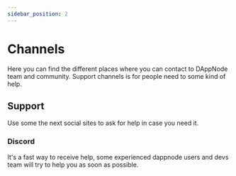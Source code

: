 ```yaml
---
sidebar_position: 2
---
```


# Channels

Here you can find the different places where you can contact to DAppNode team and community. Support channels is for people need to some kind of help.

## Support

Use some the next social sites to ask for help in case you need it.

### Discord

It's a fast way to receive help, some experienced dappnode users and devs team will try to help you as soon as possible.
